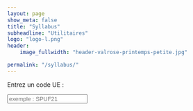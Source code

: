 ```yaml
---
layout: page
show_meta: false
title: "Syllabus"
subheadline: "Utilitaires"
logo: "logo-l.png"
header:
    image_fullwidth: "header-valrose-printemps-petite.jpg"

permalink: "/syllabus/"
---
```



Entrez un code UE : <br/>

<input placeholder="exemple : SPUF21" name="name" />




<script>
const input = document.querySelector("input");
const log = document.getElementById("log");

input.addEventListener("change", VaChercherLeSyllabus);


function VaChercherLeSyllabus(e) {
    const code_ue = e.target.value;
    const prefix_url = "https://syllabus.univ-cotedazur.fr/fr/course/router-light/";
    window.open( prefix_url + code_ue, "_blank");
}
</script>
